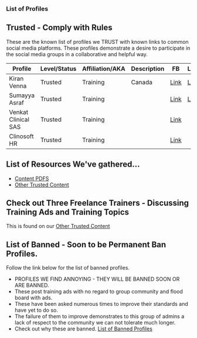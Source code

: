 ### List of Profiles

## Trusted - Comply with Rules
These are the known list of profiles we TRUST with known links to common social media platforms.
These profiles demonstrate a desire to participate in the social media groups in a collaborative and helpful way.

|Profile             | Level/Status |Affiliation/AKA  | Description   |FB                                             |LinkedIn                                                   | SASENSEI |
|--------------------|--------------|-----------------|---------------|-----------------------------------------------|-----------------------------------------------------------|----------|
|Kiran Venna         | Trusted      |Training         | Canada        |[Link](https://www.facebook.com/kiran.venna.3/)|[Link](https://www.linkedin.com/in/kiran-venna-703818149/) |          |
|Sumayya Asraf       | Trusted      |Training         |               |[Link](https://www.facebook.com/sumayya.asraf/)|[Link](https://www.linkedin.com/in/sumayya-asraf-03694850/)|          |
|Venkat Clinical SAS | Trusted      |Training         |               |[Link](https://www.facebook.com/sasvenkat11/  )|                                                           |          |
|Clinosoft HR        | Trusted      |Training         |               |[Link](https://www.facebook.com/clinosoft.hr/ )|                                                           |          |


## List of Resources We've gathered...
- [Content PDFS](https://github.com/zeketorres/sm_ad_rules/tree/main/found_content)                   
- [Other Trusted Content](https://github.com/zeketorres/sm_ad_rules/blob/main/Trusted_Content.md)

## Check out Three Freelance Trainers - Discussing Training Ads and Training Topics
This is found on our [Other Trusted Content](https://github.com/zeketorres/sm_ad_rules/blob/main/Trusted_Content.md)

## List of Banned - Soon to be Permanent Ban Profiles.
Follow the link below for the list of banned profiles.
- PROFILES WE FIND ANNOYING - THEY WILL BE BANNED SOON OR ARE BANNED.
- These post training ads with no regard to group community and flood board with ads.
- These have been asked numerous times to improve their standards and have yet to do so.
- The failure of them to improve demonstrates to this group of admins a lack of respect to the community we can not tolerate much longer.
- Check out why these are banned.
[List of Banned Profiles](https://github.com/zeketorres/sm_ad_rules/blob/main/Banned_Profiles.md)     


